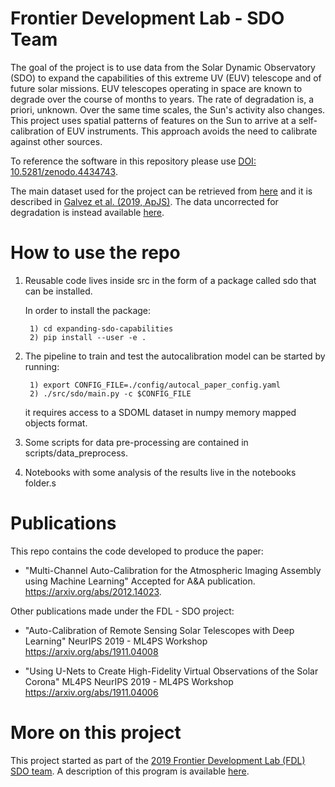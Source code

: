 # Frontier Development Lab - SDO Team

The goal of the project is to use data from the Solar Dynamic Observatory (SDO) to expand the capabilities
of this extreme UV (EUV) telescope and of future solar missions. EUV telescopes operating in space are known to 
degrade over the course of months to years. The rate of degradation is, a priori, unknown. Over the same time 
scales, the Sun's activity also changes. This project uses spatial patterns of features on the Sun to arrive at 
a self-calibration of EUV instruments. This approach avoids the need to calibrate against other sources.

To reference the software in this repository please use 
[DOI: 10.5281/zenodo.4434743](https://zenodo.org/record/4434744#.X_4MIen7R-V).

The main dataset used for the project can be retrieved from [here](https://github.com/fluxtransport/SDOML) 
and it is described in [Galvez et al. (2019, ApJS)](https://iopscience.iop.org/article/10.3847/1538-4365/ab1005).
The data uncorrected for degradation is instead available [here](https://zenodo.org/record/4430801#.X_xiP-lKhmE).


# How to use the repo
1) Reusable code lives inside src in the form of a package called sdo that can be installed. 
    
    In order to install the package:
    
        1) cd expanding-sdo-capabilities
        2) pip install --user -e .
        
2) The pipeline to train and test the autocalibration model can be started by running:
   
        1) export CONFIG_FILE=./config/autocal_paper_config.yaml 
        2) ./src/sdo/main.py -c $CONFIG_FILE 

    it requires access to a SDOML dataset in numpy memory mapped objects format.
    
 3) Some scripts for data pre-processing are contained in scripts/data_preprocess.
 
 4) Notebooks with some analysis of the results live in the notebooks folder.s

# Publications
This repo contains the code developed to produce the paper:
* "Multi-Channel Auto-Calibration for the Atmospheric Imaging Assembly using Machine Learning"
   Accepted for A&A publication.
   https://arxiv.org/abs/2012.14023.

Other publications made under the FDL - SDO project:
* "Auto-Calibration of Remote Sensing Solar Telescopes with Deep Learning"
    NeurIPS 2019 - ML4PS Workshop
    https://arxiv.org/abs/1911.04008
    
* "Using U-Nets to Create High-Fidelity Virtual Observations of the Solar Corona"
    ML4PS NeurIPS 2019 - ML4PS Workshop
    https://arxiv.org/abs/1911.04006

# More on this project 
This project started as part of the [2019 Frontier Development Lab (FDL) SDO team](https://frontierdevelopmentlab.org/2019-sdo). 
A description of this program is available [here](https://frontierdevelopmentlab.org/about-1).

